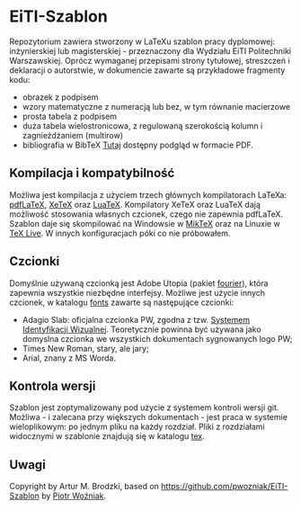 # EiTI-Szablon
Repozytorium zawiera stworzony w LaTeXu szablon pracy dyplomowej: inżynierskiej lub magisterskiej - przeznaczony dla Wydziału EiTI Politechniki Warszawskiej. Oprócz wymaganej przepisami strony tytułowej, streszczeń i deklaracji o autorstwie, w dokumencie zawarte są przykładowe fragmenty kodu:
 - obrazek z podpisem
 - wzory matematyczne z numeracją lub bez, w tym równanie macierzowe
 - prosta tabela z podpisem
 - duża tabela wielostronicowa, z regulowaną szerokością kolumn i zagnieżdżaniem (multirow)
 - bibliografia w BibTeX
 [Tutaj](https://github.com/ArturB/EiTI-Szablon/blob/master/main.pdf) dostępny podgląd w formacie PDF. 
 
 ## Kompilacja i kompatybilność
Możliwa jest kompilacja z użyciem trzech głównych kompilatorach LaTeXa: [pdfLaTeX](https://www.tug.org/applications/pdftex/), [XeTeX](http://xetex.sourceforge.net/) oraz [LuaTeX](http://www.luatex.org/). Kompilatory XeTeX oraz LuaTeX dają możliwość stosowania własnych czcionek, czego nie zapewnia pdfLaTeX. Szablon daje się skompilować na Windowsie w [MikTeX](https://miktex.org/) oraz na Linuxie w [TeX Live](https://www.tug.org/texlive/). W innych konfiguracjach póki co nie próbowałem.

 ## Czcionki
Domyślnie używaną czcionką jest Adobe Utopia (pakiet [fourier](https://ctan.org/pkg/fourier)), która zapewnia wszystkie niezbędne interfejsy. Możliwe jest użycie innych czcionek, w katalogu [fonts](https://github.com/ArturB/EiTI-Szablon/tree/master/fonts) zawarte są następujące czcionki:
  - Adagio Slab: oficjalna czcionka PW, zgodna z tzw. [Systemem Identyfikacji Wizualnej](https://www.promocja.pw.edu.pl/Marka-PW/System-Identyfikacji-Wizualnej). Teoretycznie powinna być używana jako domyslna czcionka we wszystkich dokumentach sygnowanych logo PW;
  - Times New Roman, stary, ale jary; 
  - Arial, znany z MS Worda. 
 
 ## Kontrola wersji
Szablon jest zoptymalizowany pod użycie z systemem kontroli wersji git. Możliwa - i zalecana przy większych dokumentach - jest praca w systemie wieloplikowym: po jednym pliku na każdy rozdział. Pliki z rozdziałami widocznymi w szablonie znajdują się w katalogu [tex](https://github.com/ArturB/EiTI-Szablon/tree/master/tex).
 
 ## Uwagi
 Copyright by Artur M. Brodzki, based on https://github.com/pwozniak/EiTI-Szablon by [Piotr Woźniak](https://github.com/pwozniak). 
